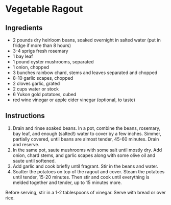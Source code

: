 # Vegetable Ragout

## Ingredients

- 2 pounds dry heirloom beans, soaked overnight in salted water (put in fridge if more than 8 hours)
- 3-4 sprigs fresh rosemary
- 1 bay leaf
- 1 pound oyster mushrooms, separated
- 1 onion, chopped
- 3 bunches rainbow chard, stems and leaves separated and chopped
- 8-10 garlic scapes, chopped
- 2 cloves garlic, grated
- 2 cups water or stock
- 6 Yukon gold potatoes, cubed
- red wine vinegar or apple cider vinegar (optional, to taste)

## Instructions

1. Drain and rinse soaked beans. In a pot, combine the beans, rosemary, bay leaf, and enough (salted!) water to cover by a few inches. Simmer, partially covered, until beans are almost tender, 45-60 minutes. Drain and reserve.
2. In the same pot, saute mushrooms with some salt until mostly dry. Add onion, chard stems, and garlic scapes along with some olive oil and saute until softened.
3. Add garlic and cook briefly until fragrant. Stir in the beans and water.
4. Scatter the potatoes on top of the ragout and cover. Steam the potatoes until tender, 15-20 minutes. Then stir and cook until everything is melded together and tender, up to 15 minutes more.

Before serving, stir in a 1-2 tablespoons of vinegar. Serve with bread or over rice.
